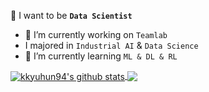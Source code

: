 <!--
**kkyuhun94/kkyuhun94** is a ✨ _special_ ✨ repository because its `README.md` (this file) appears on your GitHub profile.
Here are some ideas to get you started:
-->

👊  I want to be **`Data Scientist`** 
- 🔭 I’m currently working on `Teamlab`
- I majored in `Industrial AI` & `Data Science`
- 🌱 I’m currently learning `ML & DL & RL` 



<a href="https://github.com/kkyuhun94/github-readme-stats">
<img align="center" src="https://github-readme-stats.vercel.app/api?username=kkyuhun94&show_icons=true&include_all_commits=true&theme=radical" alt="kkyuhun94's github stats" />
</a>


<a href="https://github.com/kkyuhun94/github-readme-stats">
  <!-- Change the `github-readme-stats.anuraghazra1.vercel.app` to `github-readme-stats.vercel.app`  -->
  <img align="center" src="https://github-readme-stats.vercel.app/api/top-langs/?username=kkyuhun94&layout=compact&theme=radical" />
</a>



